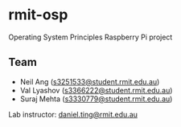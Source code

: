 rmit-osp
========

Operating System Principles Raspberry Pi project


Team
----

* Neil Ang (s3251533@student.rmit.edu.au)
* Val Lyashov (s3366222@student.rmit.edu.au)
* Suraj Mehta (s3330779@student.rmit.edu.au)


Lab instructor: daniel.ting@rmit.edu.au


